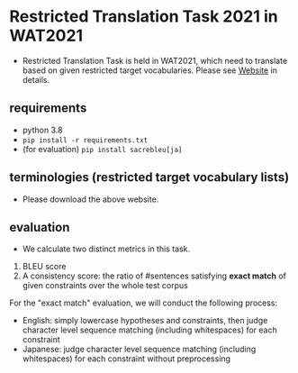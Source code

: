 # Restricted Translation Task 2021 in WAT2021

- Restricted Translation Task is held in WAT2021, which need to translate based on given restricted target vocabularies. Please see [Website](https://sites.google.com/view/restricted-translation-task/top?authuser=0) in details.

## requirements
- python 3.8
- `pip install -r requirements.txt`
- (for evaluation) `pip install sacrebleu[ja]`

## terminologies (restricted target vocabulary lists)
- Please download the above website.

## evaluation
- We calculate two distinct metrics in this task.
1. BLEU score
2. A consistency score: the ratio of #sentences satisfying **exact match** of given constraints over the whole test corpus

For the "exact match" evaluation, we will conduct the following process:

- English: simply lowercase hypotheses and constraints, then judge character level sequence matching (including whitespaces) for each constraint
- Japanese: judge character level sequence matching (including whitespaces) for each constraint without preprocessing
